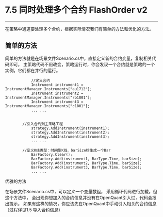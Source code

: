 # 7.5 同时处理多个合约 FlashOrder v2

---

在策略中通道要处理多个合约，根据实际情况我们有简单的方法和优化的方法。

## 简单的方法

简单的方法就是在场景文件Scenario.cs中，直接定义新的合约变量，复制相关代码即可， 主策略代码不用改变，策略运行时，你会发现一个合约就是策略的一个实例，它们都在并行的运行。

```
            //定义合约
            Instrument instrument1 = InstrumentManager.Instruments["au1712"];
            Instrument instrument2 = InstrumentManager.Instruments["rb1801"];
            Instrument instrument3 = InstrumentManager.Instruments["c1801"];
            ... ... 


        //引入合约到主策略工程
            strategy.AddInstrument(instrument1);
            strategy.AddInstrument(instrument2);
            strategy.AddInstrument(instrument3);
            ... ... 

        //定义K线类型：时间型K线，barSize秒生成一个Bar
            BarFactory.Clear();
            BarFactory.Add(instrument1, BarType.Time, barSize);
            BarFactory.Add(instrument2, BarType.Time, barSize);
            BarFactory.Add(instrument3, BarType.Time, barSize);
            ... ...
```

优雅的方法

在场景文件Scenario.cs中，可以定义一个变量数组， 采用循环代码进行加载，但这个方法中， 会出现你想加入的合约信息并没有在OpenQuant引入过，代码会报出提示， 如果有这样的情况，你应该先在OpenQuant中手动引入相关的合约信息（过程详见1.5 导入合约信息）


